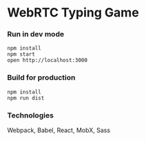 # WebRTC Typing Game

### Run in dev mode

```
npm install
npm start
open http://localhost:3000
```

### Build for production
```
npm install
npm run dist
```

### Technologies
Webpack, Babel, React, MobX, Sass
